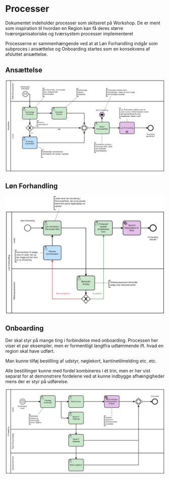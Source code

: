 # Processer
Dokumentet indeholder processer som skitseret på Workshop.
De er ment som inspiration til hvordan en Region kan få deres større tværorganisatoriske og tværsystem processer implementeret

Processerne er sammenhængende ved at at Løn Forhandling indgår som subproces i ansættelse og Onboarding startes som en konsekvens af afsluttet ansættelse.

## Ansættelse

![](./ansaettelse.png)

## Løn Forhandling

![](./loen_forhandling.png)

## Onboarding
Der skal styr på mange ting i forbindelse med onboarding.
Processen her viser et par eksempler, men er formentligt langtfra udtømmende ift. hvad en region skal have udført.

Man kunne tilføj bestilling af udstyr, nøglekort, kantinetilmelding etc. etc.

Alle bestillinger kunne med fordel kombineres i ét trin,
men er her vist separat for at demonstrere fordelene ved at kunne indbygge afhængigheder mens der er styr på udførelse.

![](./onboarding.png)